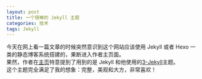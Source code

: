 ```yaml
---
layout: post
title: 一个很棒的 Jekyll 主题
categories: 技术
tags: Jekyll
---
```


今天在网上看一篇文章的时候突然意识到这个网站应该使用 Jekyll 或者 Hexo 一类的静态博客系统搭建的，果断进入作者主页面。  
果然，作者在[主页](http://yansu.org)特意提到了用到的是 Jekyll 和他使用的[3-Jekyll](https://github.com/P233/3-Jekyll)主题。  
这个主题完全满足了我的想象：完整，美观和大方，非常喜欢！ 


